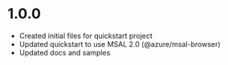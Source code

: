 # 1.0.0

- Created initial files for quickstart project
- Updated quickstart to use MSAL 2.0 (@azure/msal-browser)
- Updated docs and samples
